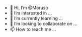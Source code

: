 - 👋 Hi, I’m @Moruso
- 👀 I’m interested in ...
- 🌱 I’m currently learning ...
- 💞️ I’m looking to collaborate on ...
- 📫 How to reach me ...

<!---
Moruso/Moruso is a ✨ special ✨ repository because its `README.md` (this file) appears on your GitHub profile.
You can click the Preview link to take a look at your changes.
--->

